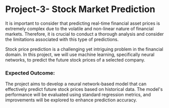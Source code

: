 # Project-3- Stock Market Prediction

It is important to consider that predicting real-time financial asset prices is extremely complex due to the volatile and non-linear nature of financial markets. Therefore, it is crucial to conduct a thorough analysis and consider the limitations associated with this type of predictions.

Stock price prediction is a challenging yet intriguing problem in the financial domain. In this project, we will use machine learning, specifically neural networks, to predict the future stock prices of a selected company.



### Expected Outcome:

The project aims to develop a neural network-based model that can effectively predict future stock prices based on historical data. The model's performance will be evaluated using standard regression metrics, and improvements will be explored to enhance prediction accuracy.
